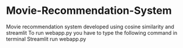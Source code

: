 # Movie-Recommendation-System
Movie recommendation system developed using cosine similarity and streamlit
To run webapp.py you have to type the following command in terminal Streamlit run webapp.py
